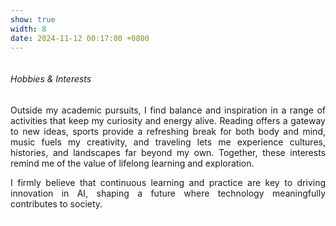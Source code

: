 ```yaml
---
show: true
width: 8
date: 2024-11-12 00:17:00 +0800
---
```

<div>
<!-- <div style="height:15%"> -->
<!--   <img class="lazy w-100 rounded-sm"> -->
<!--   <img data-src="{{ 'assets/images/covers/cover1.jpg' | relative_url }}" 、class="lazy w-100 rounded-sm" src="{{ '/assets/images/empty_300x200.png' | relative_url }}"> -->
  <img data-src="{{ 'assets/images/covers/cover1.jpg' | relative_url }}" class="lazy w-100 rounded-sm" >

  <div class="card-img-overlay" style="overflow: scroll; background: rgb(255,255,255,0.8)">
    <h6 class="card-title"><i class="fa-solid fa-earth-asia"></i> Hobbies & Interests</h6>
    <section style="text-align: justify;">
      <p class="card-text">
     Outside my academic pursuits, I find balance and inspiration in a range of activities that keep my curiosity and energy alive. Reading offers a gateway to new ideas, sports provide a refreshing break for both body and mind, music fuels my creativity, and traveling lets me experience cultures, histories, and landscapes far beyond my own. Together, these interests remind me of the value of lifelong learning and exploration.
      </p>
    </section>
    <section style="text-align: justify;">
        <p>
            I firmly believe that continuous learning and practice are key to driving innovation in AI, shaping a future where technology meaningfully contributes to society.
        </p>
    </section>
    <!-- <p class="card-text">
      {% raw %}
      <code>&lt;img data-src=&quot;[Image URL]&quot; class=&quot;lazy w-100 rounded-sm&quot; src=&quot;{{ '/assets/images/empty_300x200.png' | relative_url }}&quot;&gt;</code>
      {% endraw %}
    </p> -->
  </div>
</div>
